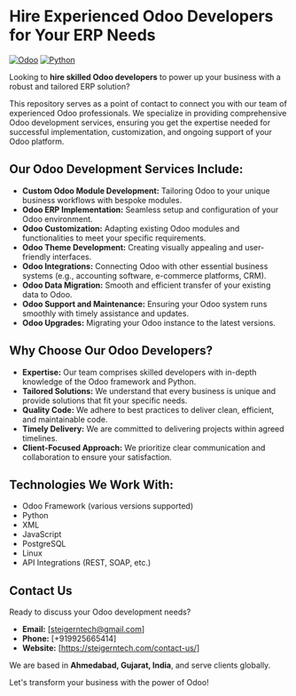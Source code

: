 # Hire Experienced Odoo Developers for Your ERP Needs

[![Odoo](https://img.shields.io/badge/Odoo-Powered-brightgreen.svg)](https://www.odoo.com/)
[![Python](https://img.shields.io/badge/Python-Used-blue.svg)](https://www.python.org/)

Looking to **hire skilled Odoo developers** to power up your business with a robust and tailored ERP solution?

This repository serves as a point of contact to connect you with our team of experienced Odoo professionals. We specialize in providing comprehensive Odoo development services, ensuring you get the expertise needed for successful implementation, customization, and ongoing support of your Odoo platform.

## Our Odoo Development Services Include:

* **Custom Odoo Module Development:** Tailoring Odoo to your unique business workflows with bespoke modules.
* **Odoo ERP Implementation:** Seamless setup and configuration of your Odoo environment.
* **Odoo Customization:** Adapting existing Odoo modules and functionalities to meet your specific requirements.
* **Odoo Theme Development:** Creating visually appealing and user-friendly interfaces.
* **Odoo Integrations:** Connecting Odoo with other essential business systems (e.g., accounting software, e-commerce platforms, CRM).
* **Odoo Data Migration:** Smooth and efficient transfer of your existing data to Odoo.
* **Odoo Support and Maintenance:** Ensuring your Odoo system runs smoothly with timely assistance and updates.
* **Odoo Upgrades:** Migrating your Odoo instance to the latest versions.

## Why Choose Our Odoo Developers?

* **Expertise:** Our team comprises skilled developers with in-depth knowledge of the Odoo framework and Python.
* **Tailored Solutions:** We understand that every business is unique and provide solutions that fit your specific needs.
* **Quality Code:** We adhere to best practices to deliver clean, efficient, and maintainable code.
* **Timely Delivery:** We are committed to delivering projects within agreed timelines.
* **Client-Focused Approach:** We prioritize clear communication and collaboration to ensure your satisfaction.

## Technologies We Work With:

* Odoo Framework (various versions supported)
* Python
* XML
* JavaScript
* PostgreSQL
* Linux
* API Integrations (REST, SOAP, etc.)


## Contact Us

Ready to discuss your Odoo development needs?

* **Email:** [steigerntech@gmail.com]
* **Phone:** [+919925665414]
* **Website:** [https://steigerntech.com/contact-us/]

We are based in **Ahmedabad, Gujarat, India**, and serve clients globally.

Let's transform your business with the power of Odoo!
